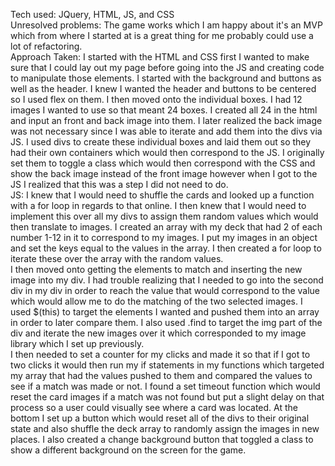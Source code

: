 Tech used: JQuery, HTML, JS, and CSS  
Unresolved problems: The game works which I am happy about it's an MVP which from where I started at is a great thing for me probably could use a lot of refactoring.  
Approach Taken: I started with the HTML and CSS first I wanted to make sure that I could lay out my page before going into the JS and creating code to manipulate those elements. I started with the background and buttons as well as the header. I knew I wanted the header and buttons to be centered so I used flex on them.
I then moved onto the individual boxes. I had 12 images I wanted to use so that meant 24 boxes. I created all 24 in the html and input an front and back image into them. I later realized the back image was not necessary since I was able to iterate and add them into the divs via JS.
I used divs to create these individual boxes and laid them out so they had their own containers which would then correspond to the JS. I originally set them to toggle a class which would then correspond with the CSS and show the back image instead of the front image however when I got to the JS I realized that this was a step I did not need to do.  
JS: I knew that I would need to shuffle the cards and looked up a function with a for loop in regards to that online. I then knew that I would need to implement this over all my divs to assign them random values which would then translate to images. I created an array with my deck that had 2 of each number 1-12 in it to correspond to my images. I put my images in an object and set the keys equal to the values in the array. I then created a for loop to iterate these over the array with the random values.   
I then moved onto getting the elements to match and inserting the new image into my div. I had trouble realizing that I needed to go into the second div in my div in order to reach the value that would correspond to the value which would allow me to do the matching of the two selected images. I used $(this) to target the elements I wanted and pushed them into an array in order to later compare them. I also used .find to target the img part of the div and iterate the new images over it which corresponded to my image library which I set up previously.  
I then needed to set a counter for my clicks and made it so that if I got to two clicks it would then run my if statements in my functions which targeted my array that had the values pushed to them and compared the values to see if a match was made or not.
I found a set timeout function which would reset the card images if a match was not found but put a slight delay on that process so a user could visually see where a card was located.
At the bottom I set up a button which would reset all of the divs to their original state and also shuffle the deck array to randomly assign the images in new places. I also created a change background button that toggled a class to show a different background on the screen for the game.
